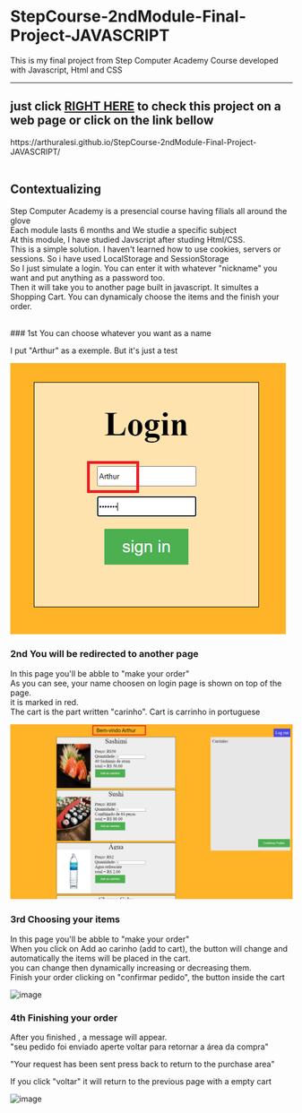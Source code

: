 # StepCourse-2ndModule-Final-Project-JAVASCRIPT
 This is my final project from Step Computer Academy Course developed with Javascript, Html and CSS
 
 <hr>
<h2> just click <a target="_blank" href ="https://arthuralesi.github.io/StepCourse-2ndModule-Final-Project-JAVASCRIPT/" >RIGHT HERE</a>  to check this project on a web page or click on the link bellow </h2>
https://arthuralesi.github.io/StepCourse-2ndModule-Final-Project-JAVASCRIPT/


<br>
<br>

## Contextualizing

Step Computer Academy is a presencial course having filials all around the glove  <br>
Each module lasts 6 months and We studie a specific subject   <br>
At this module, I have studied Javscript after studing Html/CSS.  <br>
This is a simple solution. I haven't learned how to use cookies, servers or sessions. So i have used LocalStorage and SessionStorage  <br>
So I just simulate a login. You can enter it with whatever "nickname" you want and put anything as a password too.  <br>
Then it will take you to another page built in javascript. It simultes a Shopping Cart. You can dynamicaly choose the items and the finish your order.

 
<br>
### 1st You can choose whatever you want as a name
<p>
 I put "Arthur" as a exemple. But it's just a test
 </p>
<img src="https://github.com/ArthurAlesi/StepCourse-2ndModule-Final-Project-JAVASCRIPT/blob/main/readMe_pics/login.png?raw=true">

### 2nd You will be redirected to another page
<p>
In this page you'll be abble to "make your order"  <br>
As you can see, your name choosen on login page is shown  on top of the page.  <br>
 it is marked in red.  <br>
 The cart is the part written "carinho". Cart is carrinho in portuguese  <br>
 </p>


<img src="https://github.com/ArthurAlesi/StepCourse-2ndModule-Final-Project-JAVASCRIPT/blob/main/readMe_pics/cart.png?raw=true">



### 3rd Choosing your items
<p>
 In this page you'll be abble to "make your order" <br>
 When you click on Add ao carinho (add to cart), the button will change and automatically the items will be placed in the cart. <br>
 you can change then dynamically increasing or decreasing them.  <br>
 Finish your order clicking on "confirmar pedido", the button inside the cart
</p>

![image](https://user-images.githubusercontent.com/54421573/142782426-5f8525a5-64b5-4db5-b212-81d66fddc18f.png)


### 4th Finishing your order

<p>
 After you finished , a message will appear. <br>
 "seu pedido foi enviado
aperte voltar para retornar a área da compra"
 
"Your request has been sent
press back to return to the purchase area" 
 
If you click "voltar" it will return to the previous page with a empty cart 
</p>

![image](https://user-images.githubusercontent.com/54421573/142782706-e3afc726-10e7-4cff-87bf-66a228292a2b.png)

